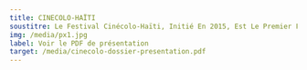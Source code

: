 ```yaml
---
title: CINECOLO-HAÏTI
soustitre: Le Festival Cinécolo-Haïti, Initié En 2015, Est Le Premier Festival International Du Film De L’environnement D’Haïti.
img: /media/px1.jpg
label: Voir le PDF de présentation
target: /media/cinecolo-dossier-presentation.pdf
---
```

